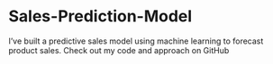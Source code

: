 # Sales-Prediction-Model
I’ve built a predictive sales model using machine learning to forecast product sales. Check out my code and approach on GitHub
